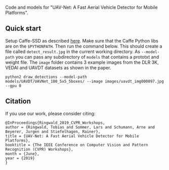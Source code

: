 Code and models for "UAV-Net: A Fast Aerial Vehicle Detector for Mobile Platforms".

## Quick start

Setup Caffe-SSD as described [here](https://github.com/weiliu89/caffe/tree/ssd). Make sure that the Caffe Python libs are on the `$PYTHONPATH`.
Then run the command below. This should create a file called `detect_result.jpg` in the current working directory. As `--model-path` you can pass any subdirectory of `models` that contains a prototxt and weight file.
The `image` folder contains 3 example images from the DLR 3K, VEDAI and UAVDT datasets as shown in the paper.

```
python2 draw_detections --model-path models/UAVDT/UAVNet_100_5x5_5boxes/ --image images/uavdt_img000097.jpg --gpu 0
```

## Citation
If you use our work, please consider citing:

```
@InProceedings{Ringwald_2019_CVPR_Workshops,
author = {Ringwald, Tobias and Sommer, Lars and Schumann, Arne and Beyerer, Jurgen and Stiefelhagen, Rainer},
title = {UAV-Net: A Fast Aerial Vehicle Detector for Mobile Platforms},
booktitle = {The IEEE Conference on Computer Vision and Pattern Recognition (CVPR) Workshops},
month = {June},
year = {2019}
} 
```